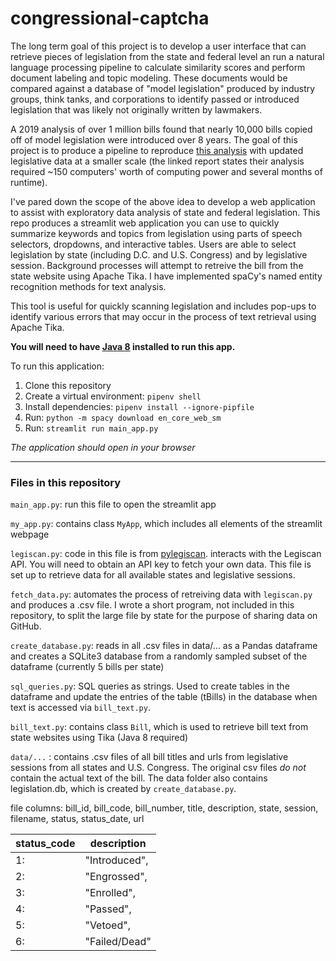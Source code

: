 # congressional-captcha

The long term goal of this project is to develop a user interface that can retrieve pieces of legislation from the state and federal level an run a natural language processing pipeline to calculate similarity scores and perform document labeling and topic modeling. These documents would be compared against a database of "model legislation" produced by industry groups, think tanks, and corporations to identify passed or introduced legislation that was likely not originally written by lawmakers. 

A 2019 analysis of over 1 million bills found that nearly 10,000 bills copied off of model legislation were introduced over 8 years. The goal of this project is to produce a pipeline to reproduce [this analysis](https://www.azcentral.com/in-depth/news/local/arizona-investigations/2019/04/04/abortion-gun-laws-stand-your-ground-model-bills-conservatives-liberal-corporate-influence-lobbyists/3361759002/) with updated legislative data at a smaller scale (the linked report states their analysis required ~150 computers' worth of computing power and several months of runtime).

I've pared down the scope of the above idea to develop a web application to assist with exploratory data analysis of state and federal legislation. This repo produces a streamlit web application you can use to quickly summarize keywords and topics from legislation using parts of speech selectors, dropdowns, and interactive tables. Users are able to select legislation by state (including D.C. and U.S. Congress) and by legislative session. Background processes will attempt to retreive the bill from the state website using Apache Tika. I have implemented spaCy's named entity recognition methods for text analysis.

This tool is useful for quickly scanning legislation and includes pop-ups to identify various errors that may occur in the process of text retrieval using Apache Tika. 

**You will need to have [Java 8](https://www.java.com/en/download/manual.jsp) installed to run this app.**

To run this application: 

1. Clone this repository
2. Create a virtual environment:  `pipenv shell `
3. Install dependencies: `pipenv install --ignore-pipfile`
4. Run: `python -m spacy download en_core_web_sm`
5. Run: `streamlit run main_app.py`

*The application should open in your browser*

[](http://www.reactiongifs.us/wp-content/uploads/2013/10/nuh_uh_conan_obrien.gif)

---
### Files in this repository

`main_app.py`: run this file to open the streamlit app

`my_app.py`: contains class `MyApp`, which includes all elements of the streamlit webpage

`legiscan.py`: code in this file is from [pylegiscan](https://github.com/poliquin/pylegiscan/tree/master/pylegiscan).     interacts with the Legiscan API. You will need to obtain an API key to fetch your own data. This file is set up to retrieve data for all available states and legislative sessions.

`fetch_data.py`: automates the process of retreiving data with `legiscan.py` and produces a .csv file. I wrote a short program, not included in this repository, to split the large file by state for the purpose of sharing data on GitHub.

`create_database.py`: reads in all .csv files in data/... as a Pandas dataframe and creates a SQLite3 database from a randomly sampled subset of the dataframe (currently 5 bills per state)  

`sql_queries.py`: SQL queries as strings. Used to create tables in the dataframe and update the entries of the table (tBills) in the database when text is accessed via `bill_text.py`.

`bill_text.py`: contains class `Bill`, which is used to retrieve bill text from state websites using Tika (Java 8 required)

`data/...` : contains .csv files of all bill titles and urls from legislative sessions from all states and U.S. Congress. The original csv files *do not* contain the actual text of the bill. The data folder also contains legislation.db, which is created by `create_database.py`.

file columns: bill_id, bill_code, bill_number, title, description, state, session, filename, status, status_date, url

| status_code | description   |
|-------------|---------------|
| 1:          | "Introduced", |
| 2:          | "Engrossed",  |
| 3:          | "Enrolled",   |
| 4:          | "Passed",     |
| 5:          | "Vetoed",     |
| 6:          | "Failed/Dead" |